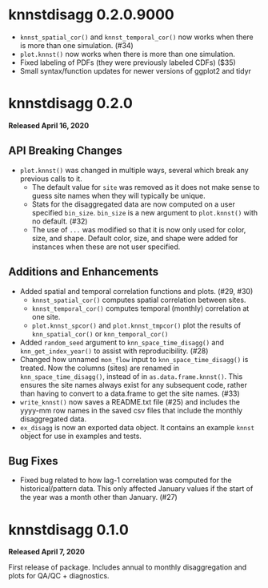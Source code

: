 # knnstdisagg 0.2.0.9000

* `knnst_spatial_cor()` and `knnst_temporal_cor()` now works when there is more than one simulation. (#34)
* `plot.knnst()` now works when there is more than one simulation.
* Fixed labeling of PDFs (they were previously labeled CDFs) ($35)
* Small syntax/function updates for newer versions of ggplot2 and tidyr

# knnstdisagg 0.2.0

**Released April 16, 2020**

## API Breaking Changes

* `plot.knnst()` was changed in multiple ways, several which break any previous calls to it. 
    * The default value for `site` was removed as it does not make sense to guess site names when they will typically be unique.
    * Stats for the disaggregated data are now computed on a user specified `bin_size`. `bin_size` is a new argument to `plot.knnst()` with no default. (#32)
    * The use of `...` was modified so that it is now only used for color, size, and shape. Default color, size, and shape were added for instances when these are not user specified.

## Additions and Enhancements

* Added spatial and temporal correlation functions and plots. (#29, #30)
  * `knnst_spatial_cor()` computes spatial correlation between sites.
  * `knnst_temporal_cor()` computes temporal (monthly) correlation at one site.
  * `plot.knnst_spcor()` and `plot.knnst_tmpcor()` plot the results of `knn_spatial_cor()` or `knn_temporal_cor()`
* Added `random_seed` argument to `knn_space_time_disagg()` and `knn_get_index_year()` to assist with reproducibility. (#28)
* Changed how unnamed `mon_flow` input to `knn_space_time_disagg()` is treated. Now the columns (sites) are renamed in `knn_space_time_disagg()`, instead of in `as.data.frame.knnst()`. This ensures the site names always exist for any subsequent code, rather than having to convert to a data.frame to get the site names. (#33)
* `write_knnst()` now saves a README.txt file (#25) and includes the yyyy-mm row names in the saved csv files that include the monthly disaggregated data.
* `ex_disagg` is now an exported data object. It contains an example `knnst` object for use in examples and tests.

## Bug Fixes

* Fixed bug related to how lag-1 correlation was computed for the historical/pattern data. This only affected January values if the start of the year was a month other than January. (#27)


# knnstdisagg 0.1.0

**Released April 7, 2020**

First release of package. Includes annual to monthly disaggregation and plots for QA/QC + diagnostics.
